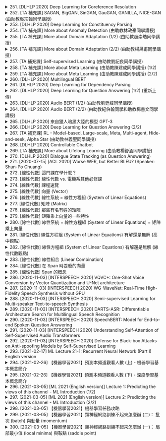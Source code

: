 <details>
<summary>251. [DLHLP 2020] Deep Learning for Coreference Resolution</summary><br>

<a href="https://www.youtube.com/watch?v=2BemmceHKOU" target="_blank">
    <img src="https://img.youtube.com/vi/2BemmceHKOU/maxresdefault.jpg" 
        alt="[Youtube]" width="200">
</a>

# [DLHLP 2020] Deep Learning for Coreference Resolution


</details>

<details>
<summary>252. [TA 補充課] SAGAN, BigGAN, SinGAN, GauGAN, GANILLA, NICE-GAN (由助教吳宗翰同學講授)</summary><br>

<a href="https://www.youtube.com/watch?v=hTNE8iFXEMU" target="_blank">
    <img src="https://img.youtube.com/vi/hTNE8iFXEMU/maxresdefault.jpg" 
        alt="[Youtube]" width="200">
</a>

# [TA 補充課] SAGAN, BigGAN, SinGAN, GauGAN, GANILLA, NICE-GAN (由助教吳宗翰同學講授)


</details>

<details>
<summary>253. [DLHLP 2020] Deep Learning for Constituency Parsing</summary><br>

<a href="https://www.youtube.com/watch?v=pHQ2lcDgoFs" target="_blank">
    <img src="https://img.youtube.com/vi/pHQ2lcDgoFs/maxresdefault.jpg" 
        alt="[Youtube]" width="200">
</a>

# [DLHLP 2020] Deep Learning for Constituency Parsing


</details>

<details>
<summary>254. [TA 補充課] More about Anomaly Detection (由助教林政豪同學講授)</summary><br>

<a href="https://www.youtube.com/watch?v=-C8RUrWb7F8" target="_blank">
    <img src="https://img.youtube.com/vi/-C8RUrWb7F8/maxresdefault.jpg" 
        alt="[Youtube]" width="200">
</a>

# [TA 補充課] More about Anomaly Detection (由助教林政豪同學講授)


</details>

<details>
<summary>255. [TA 補充課] More about Domain Adaptation (1/2) (由助教趙崇皓同學講授)</summary><br>

<a href="https://www.youtube.com/watch?v=gvfLq4sPW4k" target="_blank">
    <img src="https://img.youtube.com/vi/gvfLq4sPW4k/maxresdefault.jpg" 
        alt="[Youtube]" width="200">
</a>

# [TA 補充課] More about Domain Adaptation (1/2) (由助教趙崇皓同學講授)


</details>

<details>
<summary>256. [TA 補充課] More about Domain Adaptation (2/2) (由助教楊晟甫同學講授)</summary><br>

<a href="https://www.youtube.com/watch?v=-DQBMAULXX8" target="_blank">
    <img src="https://img.youtube.com/vi/-DQBMAULXX8/maxresdefault.jpg" 
        alt="[Youtube]" width="200">
</a>

# [TA 補充課] More about Domain Adaptation (2/2) (由助教楊晟甫同學講授)


</details>

<details>
<summary>257. [TA 補充課] Self-supervised Learning (由助教劉記良同學講授)</summary><br>

<a href="https://www.youtube.com/watch?v=ZGnKfoUb7h8" target="_blank">
    <img src="https://img.youtube.com/vi/ZGnKfoUb7h8/maxresdefault.jpg" 
        alt="[Youtube]" width="200">
</a>

# [TA 補充課] Self-supervised Learning (由助教劉記良同學講授)


</details>

<details>
<summary>258. [TA 補充課] More about Meta Learning (由助教陳建成同學講授) (1/2)</summary><br>

<a href="https://www.youtube.com/watch?v=QBbeIsiqw-U" target="_blank">
    <img src="https://img.youtube.com/vi/QBbeIsiqw-U/maxresdefault.jpg" 
        alt="[Youtube]" width="200">
</a>

# [TA 補充課] More about Meta Learning (由助教陳建成同學講授) (1/2)


</details>

<details>
<summary>259. [TA 補充課] More about Meta Learning (由助教陳建成同學講授) (2/2)</summary><br>

<a href="https://www.youtube.com/watch?v=w0-7BO09kdo" target="_blank">
    <img src="https://img.youtube.com/vi/w0-7BO09kdo/maxresdefault.jpg" 
        alt="[Youtube]" width="200">
</a>

# [TA 補充課] More about Meta Learning (由助教陳建成同學講授) (2/2)


</details>

<details>
<summary>260. [DLHLP 2020] Multilingual BERT</summary><br>

<a href="https://www.youtube.com/watch?v=8rDN1jUI82g" target="_blank">
    <img src="https://img.youtube.com/vi/8rDN1jUI82g/maxresdefault.jpg" 
        alt="[Youtube]" width="200">
</a>

# [DLHLP 2020] Multilingual BERT


</details>

<details>
<summary>261. [DLHLP 2020] Deep Learning for Dependency Parsing</summary><br>

<a href="https://www.youtube.com/watch?v=9erBrs-VIqc" target="_blank">
    <img src="https://img.youtube.com/vi/9erBrs-VIqc/maxresdefault.jpg" 
        alt="[Youtube]" width="200">
</a>

# [DLHLP 2020] Deep Learning for Dependency Parsing


</details>

<details>
<summary>262. [DLHLP 2020] Deep Learning for Question Answering (1/2) (重新上傳)</summary><br>

<a href="https://www.youtube.com/watch?v=gRfTfXCe3LA" target="_blank">
    <img src="https://img.youtube.com/vi/gRfTfXCe3LA/maxresdefault.jpg" 
        alt="[Youtube]" width="200">
</a>

# [DLHLP 2020] Deep Learning for Question Answering (1/2) (重新上傳)


</details>

<details>
<summary>263. [DLHLP 2020] Audio BERT (1/2) (由助教劉廷緯同學講授)</summary><br>

<a href="https://www.youtube.com/watch?v=NN9Q9Jhtvvg" target="_blank">
    <img src="https://img.youtube.com/vi/NN9Q9Jhtvvg/maxresdefault.jpg" 
        alt="[Youtube]" width="200">
</a>

# [DLHLP 2020] Audio BERT (1/2) (由助教劉廷緯同學講授)


</details>

<details>
<summary>264. [DLHLP 2020] Audio BERT (2/2) (由助教紀伯翰同學和助教楊書文同學講授)</summary><br>

<a href="https://www.youtube.com/watch?v=0KNvAYb1emQ" target="_blank">
    <img src="https://img.youtube.com/vi/0KNvAYb1emQ/maxresdefault.jpg" 
        alt="[Youtube]" width="200">
</a>

# [DLHLP 2020] Audio BERT (2/2) (由助教紀伯翰同學和助教楊書文同學講授)


</details>

<details>
<summary>265. [DLHLP 2020] 來自獵人暗黑大陸的模型 GPT-3</summary><br>

<a href="https://www.youtube.com/watch?v=DOG1L9lvsDY" target="_blank">
    <img src="https://img.youtube.com/vi/DOG1L9lvsDY/maxresdefault.jpg" 
        alt="[Youtube]" width="200">
</a>

# [DLHLP 2020] 來自獵人暗黑大陸的模型 GPT-3


</details>

<details>
<summary>266. [DLHLP 2020] Deep Learning for Question Answering (2/2)</summary><br>

<a href="https://www.youtube.com/watch?v=h_Lptoq8spQ" target="_blank">
    <img src="https://img.youtube.com/vi/h_Lptoq8spQ/maxresdefault.jpg" 
        alt="[Youtube]" width="200">
</a>

# [DLHLP 2020] Deep Learning for Question Answering (2/2)


</details>

<details>
<summary>267. [TA 補充課] RL - Model-based, Large-scale, Meta, Multi-agent, Hide-and-seek, Alpha Star (由助教林義聖同學講授)</summary><br>

<a href="https://www.youtube.com/watch?v=ZR2AZgupIpc" target="_blank">
    <img src="https://img.youtube.com/vi/ZR2AZgupIpc/maxresdefault.jpg" 
        alt="[Youtube]" width="200">
</a>

# [TA 補充課] RL - Model-based, Large-scale, Meta, Multi-agent, Hide-and-seek, Alpha Star (由助教林義聖同學講授)


</details>

<details>
<summary>268. [DLHLP 2020] Controllable Chatbot</summary><br>

<a href="https://www.youtube.com/watch?v=mk6v2raVGfk" target="_blank">
    <img src="https://img.youtube.com/vi/mk6v2raVGfk/maxresdefault.jpg" 
        alt="[Youtube]" width="200">
</a>

# [DLHLP 2020] Controllable Chatbot


</details>

<details>
<summary>269. [TA 補充課] More about Lifelong Learning (由助教楊舒涵同學講授)</summary><br>

<a href="https://www.youtube.com/watch?v=SX6_1-mvkWk" target="_blank">
    <img src="https://img.youtube.com/vi/SX6_1-mvkWk/maxresdefault.jpg" 
        alt="[Youtube]" width="200">
</a>

# [TA 補充課] More about Lifelong Learning (由助教楊舒涵同學講授)


</details>

<details>
<summary>270. [DLHLP 2020] Dialogue State Tracking (as Question Answering)</summary><br>

<a href="https://www.youtube.com/watch?v=tRDF_w700Uw" target="_blank">
    <img src="https://img.youtube.com/vi/tRDF_w700Uw/maxresdefault.jpg" 
        alt="[Youtube]" width="200">
</a>

# [DLHLP 2020] Dialogue State Tracking (as Question Answering)


</details>

<details>
<summary>271. [2020-07-15] [ACL 2020] Worse WER, but Better BLEU? (Speaker: Shun-Po Chuang)</summary><br>

<a href="https://www.youtube.com/watch?v=OybkIdSNKSc" target="_blank">
    <img src="https://img.youtube.com/vi/OybkIdSNKSc/maxresdefault.jpg" 
        alt="[Youtube]" width="200">
</a>

# [ACL 2020] Worse WER, but Better BLEU? (Speaker: Shun-Po Chuang)

# 文章整理與結構化分析

## 核心主題  
- 語音翻譯（Speech Translation, ST）：研究如何將來源語言的語音轉換為目標語言的文字。  
- 多任務學習在語音翻譯中的應用：探討語音識別和翻譯之間的關聯性，特別是.semantic information的重要性。  

---

## 主要觀念  
1. **多任務學習（Multi-task Learning）**：在同一模型中同時學習語音識別和翻譯任務。  
2. **藍分數（BLEU Score）和字錯率（Word Error Rate,WER）**：分別用於衡量翻譯質量和語音識別質量，但二者之間並無直接 correlation。  
3. **語義信息的重要性**： semantic information可能比純粹的語音識別質量更影響最終翻譯質量。  

---

## 問題與原因  
1. **問題**：傳統的WER指標無法充分反映語音翻譯模型的性能，因為高WER的結果可能在語義上更接近 ground truth。  
   - 原因：WER主要衡量字面級別的相似性，忽略了semantic context的重要性。  
2. **挑戰**：多任務學習中，如何有效整合語音識別和翻譯模塊，提升整體性能。  

---

## 解決方法  
1. **引入Word Embeddings（詞嵌入）**：利用預訓練的詞嵌入（如WordNet或大型文本數據訓練的向量），捕獲 semantic 和 syntactic信息。  
2. **.semantic Information的利用**：在多任務模型中，將hidden state與word embeddings進行相似度計算，作為語義信息的參考。  
3. **Cosine Similarity**：使用.Cosine similarity衡量hidden state和word embeddings之間的相似性，並通過Softmax函數得到概率分佈。  

---

## 優化方式  
1. **模型結構**：提出一種三元組結構（Encoder-Decoder架構），讓源語言解碼器和目標語言解碼器共享隱藏狀態（hidden state）。  
2. **訓練目標**：改進原來的多任務損失函數，引入cosine相似度作為語義信息的衡量指標。  
3. **數據需求**：使用單語文本數據訓練word embeddings，降低對平行語料庫的依賴。  

---

## 結論與實驗結果  
1. **翻譯質量提升**：使用cosine softmax方法後，BLEU分數顯著提高，表明語義信息在翻譯中起重要作用。  
2. **WER的局限性**：低WER並不總是對應高翻譯質量，語義信息的融入能更好地平衡兩者。  
3. **模型性能**：提出的多任務模型在BLEU分數和WER指標上均達到最佳效果，證明了semantic information的有效性。  

---

## 展望  
- 進一步研究如何更有效地整合語音識別和翻譯模塊，提升多語言環境下的語音翻譯性能。  
- 探索其他semantic信息捕獲方式（如使用更大規模的 pretrained models）。
</details>

<details>
<summary>272. [線性代數] 這門課在學什麼？</summary><br>

<a href="https://www.youtube.com/watch?v=SNT7LAGsLDY" target="_blank">
    <img src="https://img.youtube.com/vi/SNT7LAGsLDY/maxresdefault.jpg" 
        alt="[Youtube]" width="200">
</a>

# [線性代數] 這門課在學什麼？


</details>

<details>
<summary>273. [線性代數] 線性代數 vs. 電機系其他必修課</summary><br>

<a href="https://www.youtube.com/watch?v=sc7dicXFoZE" target="_blank">
    <img src="https://img.youtube.com/vi/sc7dicXFoZE/maxresdefault.jpg" 
        alt="[Youtube]" width="200">
</a>

# [線性代數] 線性代數 vs. 電機系其他必修課


</details>

<details>
<summary>274. [線性代數] 課程速覽</summary><br>

<a href="https://www.youtube.com/watch?v=J-U_zKg15f4" target="_blank">
    <img src="https://img.youtube.com/vi/J-U_zKg15f4/maxresdefault.jpg" 
        alt="[Youtube]" width="200">
</a>

# [線性代數] 課程速覽


</details>

<details>
<summary>275. [線性代數] 向量 (Vector)</summary><br>

<a href="https://www.youtube.com/watch?v=I3hyvWN78Is" target="_blank">
    <img src="https://img.youtube.com/vi/I3hyvWN78Is/maxresdefault.jpg" 
        alt="[Youtube]" width="200">
</a>

# [線性代數] 向量 (Vector)


</details>

<details>
<summary>276. [線性代數] 線性系統 = 線性方程組 (System of Linear Equations)</summary><br>

<a href="https://www.youtube.com/watch?v=Ww3eAfLZjME" target="_blank">
    <img src="https://img.youtube.com/vi/Ww3eAfLZjME/maxresdefault.jpg" 
        alt="[Youtube]" width="200">
</a>

# [線性代數] 線性系統 = 線性方程組 (System of Linear Equations)


</details>

<details>
<summary>277. [線性代數] 矩陣 (Matrix)</summary><br>

<a href="https://www.youtube.com/watch?v=7qwaAhcD2og" target="_blank">
    <img src="https://img.youtube.com/vi/7qwaAhcD2og/maxresdefault.jpg" 
        alt="[Youtube]" width="200">
</a>

# [線性代數] 矩陣 (Matrix)


</details>

<details>
<summary>278. [線性代數] 那些有名有姓的矩陣</summary><br>

<a href="https://www.youtube.com/watch?v=cf-WpQX70Vs" target="_blank">
    <img src="https://img.youtube.com/vi/cf-WpQX70Vs/maxresdefault.jpg" 
        alt="[Youtube]" width="200">
</a>

# [線性代數] 那些有名有姓的矩陣


</details>

<details>
<summary>279. [線性代數] 矩陣乘上向量的一些特性</summary><br>

<a href="https://www.youtube.com/watch?v=OMdCNhJp60M" target="_blank">
    <img src="https://img.youtube.com/vi/OMdCNhJp60M/maxresdefault.jpg" 
        alt="[Youtube]" width="200">
</a>

# [線性代數] 矩陣乘上向量的一些特性


</details>

<details>
<summary>280. [線性代數] 線性系統 = 線性方程組 (System of Linear Equations) = 矩陣乘上向量</summary><br>

<a href="https://www.youtube.com/watch?v=6wPSfjwm_qk" target="_blank">
    <img src="https://img.youtube.com/vi/6wPSfjwm_qk/maxresdefault.jpg" 
        alt="[Youtube]" width="200">
</a>

# [線性代數] 線性系統 = 線性方程組 (System of Linear Equations) = 矩陣乘上向量


</details>

<details>
<summary>281. [線性代數] 線性方程組 (System of Linear Equations) 有解還是無解 (高中觀點)</summary><br>

<a href="https://www.youtube.com/watch?v=zchDGSfr_yU" target="_blank">
    <img src="https://img.youtube.com/vi/zchDGSfr_yU/maxresdefault.jpg" 
        alt="[Youtube]" width="200">
</a>

# [線性代數] 線性方程組 (System of Linear Equations) 有解還是無解 (高中觀點)


</details>

<details>
<summary>282. [線性代數] 線性方程組 (System of Linear Equations) 有解還是無解 (線性代數觀點)</summary><br>

<a href="https://www.youtube.com/watch?v=OHgibs_pDN8" target="_blank">
    <img src="https://img.youtube.com/vi/OHgibs_pDN8/maxresdefault.jpg" 
        alt="[Youtube]" width="200">
</a>

# [線性代數] 線性方程組 (System of Linear Equations) 有解還是無解 (線性代數觀點)


</details>

<details>
<summary>283. [線性代數] 線性組合 (Linear Combination)</summary><br>

<a href="https://www.youtube.com/watch?v=pZfvmcjIrpE" target="_blank">
    <img src="https://img.youtube.com/vi/pZfvmcjIrpE/maxresdefault.jpg" 
        alt="[Youtube]" width="200">
</a>

# [線性代數] 線性組合 (Linear Combination)


</details>

<details>
<summary>284. [線性代數] 在 Span 時耍廢的向量</summary><br>

<a href="https://www.youtube.com/watch?v=-zIPQ8hcsps" target="_blank">
    <img src="https://img.youtube.com/vi/-zIPQ8hcsps/maxresdefault.jpg" 
        alt="[Youtube]" width="200">
</a>

# [線性代數] 在 Span 時耍廢的向量


</details>

<details>
<summary>285. [線性代數] Span 的概念</summary><br>

<a href="https://www.youtube.com/watch?v=FEnFCtNILtI" target="_blank">
    <img src="https://img.youtube.com/vi/FEnFCtNILtI/maxresdefault.jpg" 
        alt="[Youtube]" width="200">
</a>

# [線性代數] Span 的概念


</details>

<details>
<summary>286. [2020-11-03] [INTERSPEECH 2020] VQVC+: One-Shot Voice Conversion by Vector Quantization and U-Net architecture</summary><br>

<a href="https://www.youtube.com/watch?v=JWGVfVSvQwc" target="_blank">
    <img src="https://img.youtube.com/vi/JWGVfVSvQwc/maxresdefault.jpg" 
        alt="[Youtube]" width="200">
</a>

# [INTERSPEECH 2020] VQVC+: One-Shot Voice Conversion by Vector Quantization and U-Net architecture

### 核心主題  
- 語音轉換（Voice Conversion, VC）的研究與改進。

---

### 主要觀念  
1. **語音轉換的目的**：改變說話者的身份，同時保持內容信息不變。  
2. **VC系統的分類**：
   - 幵發數據（Par Data）：說話者.say相同的句子，收集困難但適合模型訓練。
   - 不相干數據（Unpar Data）： speaker的信息無限制。
3. **語音轉換方法**：
   - 直接變換（Direct Transform）
   - 特徵解耦（Feature Disentangle）

---

### 問題與原因  
1. **基於特徵解耦模型的問題**：
   - 如何分別建模內容嵌入和說話者嵌入？
   - 向量化方法雖能分離信息，但降低音質。
2. **音質低劣的原因**：
   - 向量化引入了信息瓶頸，限制了重建能力。

---

### 解決方法與優化方式  
1. **模型改進**：
   - 使用更深的架構：增加模型深度以提升表示能力。
   - 引入條件スキーム（SKI Condition Module）：分層建模，逐步解耦內容和說話者信息。
2. **數據集**：
   - 使用Vox-Copus數據集（含9位講話者，共44小時語音）。
3. **實驗評估**：
   - 語言識別準確率：模型在-content嵌入中speaker信息被有效去除，accuracy達70%。
   - 主觀評價：與基線方法（如AutoVC）相比，在自然度和相似性上表現更佳。

---

### 結論  
1. **SKI架構的優勢**：
   - 減少信息瓶頸，提升音質。
2. **進階改進建議**：
   - 經驗證，增加codebook大小可平衡重建精度與解耦性能。
3. **未來研究方向**：
   - 探索更多條件架構以進一步提升語音質量。
</details>

<details>
<summary>287. [2020-11-03] [INTERSPEECH 2020] WG-WaveNet: Real-Time High-Fidelity Speech Synthesis without GPU</summary><br>

<a href="https://www.youtube.com/watch?v=rsbT7X2-g7E" target="_blank">
    <img src="https://img.youtube.com/vi/rsbT7X2-g7E/maxresdefault.jpg" 
        alt="[Youtube]" width="200">
</a>

# [INTERSPEECH 2020] WG-WaveNet: Real-Time High-Fidelity Speech Synthesis without GPU

### 核心主題  
- 提出一種快速且輕量級的語音編解碼器（Vocoder）：**WGWebNet**，能夠實時生成高質量的22kHz和44kHz語音樣本，並且不需要GPU支持。  

---

### 主要觀念  
1. **語音合成的重要性**：語音合成技術在人工智慧、通信和娛樂等領域具有廣泛應用。  
2. **輕量級模型的需求**：在移動設備和嵌入式系統中，計算資源有限，需要高效的模型來實現實時語音合成。  
3. **非自回歸模型的優勢**：相對於傳統的自回歸模型，非自回歸模型在生成速度上具有顯著優勢，適合實時應用。  

---

### 問題原因  
1. **計算資源限制**：移動設備和嵌入式系統通常缺乏足夠的GPU資源來支持基於Transformer的語音合成模型。  
2. **自回歸模型的瓶頸**：傳統的自回歸模型在生成速度上較慢，無法實現實時語音 synthesis。  
3. **高_sampling_rate 的挑戰**：44kHz語音樣本需要更高的計算能力，且目前多數模型在生成高_sampling_rate語音時性能不足。  

---

### 解決方法  
1. **WGWebNet架構設計**：基於Transformer的輕量級模型，優化了編解碼器結構以降低計算複雜度。  
2. **非自回歸生成**：採用非自回歸策略，顯著提升語音生成速度，實現實時合成。  
3. **參數調整和優化**：針對不同_sampling_rate（如22kHz和44kHz）進行參數調試，確保在保持語音質量的前提下提升性能。  

---

### 優化方式  
1. **模型精簡**：通過降低模型參數數量和優化架構設計，實現了輕量化。  
2. **實時生成策略**：非自回歸機制使得模型能夠在CPU上高效運行，支持實時語音合成。  
3. **多_sampling_rate 支持**：針對不同_sampling_rate進行參數調試，平衡語音質量和生成效率。  

---

### 結論  
1. **性能提升**：WGWebNet在22kHz和44kHz語音生成中均實現了實時性能，且語音質量（MOS）接近最佳非自回歸模型。  
2. **輕量級優勢**：相比其他模型，WGWebNet在保持高語音質量的前提下，具備更快的生成速度和更低的計算資源需求。  
3. **應用前景**：該模型適合用於移動設備、嵌入式系統等資源受限環境中的語音合成任務。  

---

### 參考資料  
- 論文中提供的數據和實驗結果已用來支持上述整理內容。
</details>

<details>
<summary>288. [2020-11-03] [INTERSPEECH 2020]  Semi-supervised Learning for Multi-speaker Text-to-speech Synthesis</summary><br>

<a href="https://www.youtube.com/watch?v=3b1S20iVyMY" target="_blank">
    <img src="https://img.youtube.com/vi/3b1S20iVyMY/maxresdefault.jpg" 
        alt="[Youtube]" width="200">
</a>

# [INTERSPEECH 2020]  Semi-supervised Learning for Multi-speaker Text-to-speech Synthesis

### 核心主題  
- 探索半監督學習在現代說話人文本到語音（TTS）合成中的應用。  
- 目標是通過利用未標記音頻數據，顯著減少高質量語音模型訓練所需的數據量。  

---

### 主要觀念  
1. **問題陳述**：  
   - 當前高性能多說話人TTS系統需要大量高質量配對數據（通常超過20小時），數據收集過程耗時且昂貴，限制了其廣泛應用。  

2. **核心挑戰**：  
   - 數據量不足導致監督學習方法性能受限，特別是在多說話人場景中。  
   - 未標記音頻數據的利用效率低下，難以有效提升模型表現。  

3. **創新點**：  
   - 提出一種半監督學習框架，通過引入可學習的代碼本和直通梯度估計器，實現未標記數據的有效利用。  
   - 驗證了該方法在噪聲環境下的魯棒性，並探討了單說話人與多說話人訓練之間的關係。  

---

### 問題原因  
- 數據收集成本高昂：高質量語音配對數據需求量大，限制了模型的普及。  
- 未標記數據難以有效融入監督學習框架，導致模型性能提升受限。  
- 單說話人與多說話人訓練之間存在輸入不匹配問題，影響模型泛化能力。  

---

### 解決方法  
1. **半監督學習框架**：  
   - 利用少量配對數據（1小時）進行監督訓練，結合大量未標記音頻數據進行無監督優化。  
   - 引入可學習的代碼本，提升編碼器和解碼器的表示能力。  

2. **直通梯度估計器**：  
   - 允許重建損失通過編碼器傳播梯度，解決傳統半監督方法中編碼器無法有效更新的問題。  

3. **噪聲魯棒性優化**：  
   - 通過訓練模型處理帶噪未標記數據，驗證其在實際應用場景中的可靠性。  

4. **多說話人與單說話人訓練的平衡**：  
   - 驗證了基於少量配對數據的模型仍能實現多說話人語音合成，但性能略遜於基於25小時數據的監督學習方法。  

---

### 結論  
- 提出的半監督學習方法在僅使用1小時配對數據的情況下，生成語音的質量與基於25小時數據的監督方法相當。  
- 該方法通過有效利用未標記數據，顯著降低了高質量TTS模型的訓練成本。  
- 實驗結果表明，模型在噪聲環境和多說話人場景中均表現出色，驗證了其泛化能力和實用性。  

---

### 優化方式  
1. **數據效率提升**：  
   - 通過半監督學習框架，減少對高質量配對數據的依賴，降低數據收集成本。  

2. **模型魯棒性增強**：  
   - 驗證了模型在噪聲環境下的性能穩定性，爲實際應用場景提供保障。  

3. **跨說話人適應能力優化**：  
   - 探討了單說話人與多說話人訓練的平衡點，爲未來研究提供了方向。
</details>

<details>
<summary>289. [2020-11-03] [INTERSPEECH 2020] DARTS-ASR: Differentiable Architecture Search for Multilingual Speech Recognition</summary><br>

<a href="https://www.youtube.com/watch?v=rztqT8RXyuI" target="_blank">
    <img src="https://img.youtube.com/vi/rztqT8RXyuI/maxresdefault.jpg" 
        alt="[Youtube]" width="200">
</a>

# [INTERSPEECH 2020] DARTS-ASR: Differentiable Architecture Search for Multilingual Speech Recognition

# 文章整理：基於可微架構搜索的語音識別模型優化研究

## 核心主題
- 探討將可微架構搜索（Differential Architecture Search, DAR）應用於語音識別（ASR）任務中的有效性和優勢。
- 研究如何通過多語言預訓練和適應策略，提升語音識別模型在單語和多語環境下的性能。

## 主要觀念
1. **可微架構搜索**：一種通過端到端優化自動尋找最優網絡結構的方法，適用於語音識別任務。
2. **多語言語音識別**：探討共享 acoustic 模型在多種語言間的可行性及其優勢。
3. **模型適應策略**：研究如何通過參數調整和架構微調，提升預訓練模型在目標語言上的性能。

## 問題原因
- 傳統固定架構的語音識別模型難以有效處理多種語言及其複雜的 acoustic 特性。
- 缺乏有效的多語言共享機制，導致模型泛化能力有限。

## 解決方法
1. **可微架構搜索**：
   - 通過 DAR 方法自動搜索最優網絡結構，取代人工設計固定架構。
   - 在單語和多語環境下分別進行架構搜索，驗證其通用性。
2. **多語言預訓練與適應**：
   - 預先在多種源語言上訓練共享 acoustic 模型。
   - 通過三種適應策略（僅參數調整、參數與架構聯合微調、剪枝架構）優化模型在目標語言上的性能。

## 優化方式
1. **架構搜索結果分析**：
   - 單語環境下，不同語言的最優架構存在差異，但淺層結構中標準卷積爲主。
   - 多語環境下，較大的 kernel size 卷積和深度可分離卷積在深層架構中更爲普遍。

2. **適應策略優化**：
   - 參數與架構聯合微調能顯著提升性能，同時保持較低的計算成本。
   - 架構剪枝在減少計算開銷的同時，僅造成輕微性能下降。

## 結論
- 可微架構搜索方法能在單語和多語語音識別任務中提供優於傳統固定架構的性能。
- 多語言預訓練有助於發現適用於廣泛語言的通用 acoustic 模型。
- 未來工作可將 DAR 方法與其他 ASR 技術（如元學習）結合，探索更大規模模型和更多任務的應用。

---

以上整理基於文章內容，結構清晰地歸納了核心主題、主要觀念、問題原因、解決方法、優化方式及結論。
</details>

<details>
<summary>290. [2020-11-03] [INTERSPEECH 2020] SpeechBERT: Model for End-to-end Spoken Question Answering</summary><br>

<a href="https://www.youtube.com/watch?v=7mf7nSh8dGE" target="_blank">
    <img src="https://img.youtube.com/vi/7mf7nSh8dGE/maxresdefault.jpg" 
        alt="[Youtube]" width="200">
</a>

# [INTERSPEECH 2020] SpeechBERT: Model for End-to-end Spoken Question Answering

### 小節整理：端到端spoken question answering模型的研究與實現

#### 1. 核心主題
- **核心主題**：開發一種端到端（end-to-end）的spoken question answering系統，直接從音頻信號中進行問題解答，避免傳統管道式方法的局限性。

#### 2. 主要觀念
- **信息獲取限制**：
  - 文本中的信息有限，大量信息隱藏在語音中。
  - 舊有管道式方法依賴高精度的文字轉錄（ASR），易受錯誤影響。
  
- **端到端模型優勢**：
  - 直接處理音頻信號，跳過傳統的文本轉錄步驟。
  - 更好地利用語音信息，提升在高錯誤率下的性能。

#### 3. 問題原因
- **管道式方法的局限性**：
  - 高ASR錯誤率導致模型性能下降。
  - 認識錯誤會影響最終答案的準確性。

#### 4. 解決方法
- **提出Speech-BIR架構**：
  - 將文本基礎的BIR模型改進為語音版本，名為Speech-BIR。
  - 端到端訓練：直接從音頻信號中提取特徵並進行問題解答。
  
- **實現細節**：
  - 使用ground truth transcription進行模型訓練。
  - 測試階段使用ASR轉錄，模擬實際應用環境。

#### 5. 優化方式
- **預訓練與微調**：
  - 在音頻數據上進行預訓練，提升模型的語音理解能力。
  
- **世界邊界分割**：
  - 使用.ALIGNMENT技術提取世界邊界信息，進行音頻分割，降低ASR錯誤影響。

#### 6. 結論
- **性能優勢**：
  - 在低錯誤率場景下，Speech-BIR性能接近傳統管道式方法。
  - 在高錯誤率場景下（>40%），Speech-BIR表現明顯優於管道式方法。

- **實驗結果**：
  - 在spoken Squad數據集上，Speech-BIR在更困難的子集上取得了顯著提升。
  - 結合文本BIR模型進行聯合訓練，進一步提升了性能。

#### 7. 未來方向
- **改進ASR錯誤處理**：探索更 robust 的方法來應對高錯誤率場景。
- **多模態融合**：將語音和文本信息有機結合，進一步提升模型性能。
- **擴展應用場景**：將此技術應用於更多實際問題中，如客服系統、智能音箱等。
</details>

<details>
<summary>291. [2020-11-03] [INTERSPEECH 2020] Understanding Self-Attention of Self-Supervised Audio Transformers</summary><br>

<a href="https://www.youtube.com/watch?v=RJq_B416V1Q" target="_blank">
    <img src="https://img.youtube.com/vi/RJq_B416V1Q/maxresdefault.jpg" 
        alt="[Youtube]" width="200">
</a>

# [INTERSPEECH 2020] Understanding Self-Attention of Self-Supervised Audio Transformers

# The Role and Importance of Self-Attention in Continuous Input Reconstruction: An Empirical Study

## 小節整理

### 1. 核心主題  
- 探討自注意力機制（Self-Attention）在連續輸入重建任務中的作用和重要性。  
- 分析不同類型的注意力頭（Attention Heads）對下遊任務的影響。  

### 2. 主要觀念  
- 自注意力機制能夠捕捉序列中的全局信息，並在重建任務中表現出強大的能力。  
- 注意力頭可以分爲三類：** diagonal, vertical, 和 global**，每種類型在處理不同類型的信息時具有不同的作用。  

### 3. 問題原因  
- 不同類型的注意力頭對下遊任務的重要性存在差異。  
- 部分注意力頭可能對模型性能貢獻較小甚至產生負面影響。  

### 4. 解決方法  
- 提出一種基於注意力頭重要性的評估指標：** globalness, verticality, 和 diagonality**，用於量化不同類型注意力頭的貢獻。  
- 通過逐步剪枝（Pruning）實驗，驗證不同類型注意力頭對下遊任務的影響程度。  

### 5. 優化方式  
- **Diagonal Attention Heads**: 對音素分類任務至關重要，其剪枝會導致性能顯著下降。  
- **Vertical Attention Heads**: 主要影響說話人識別任務，但可能對音素分類任務產生負面影響。  
- **Global Attention Heads**: 對整體表示質量貢獻較小，可適當剪枝以優化性能。  

### 6. 結論  
- 自注意力機制在連續輸入重建任務中表現出強大的能力。  
- **Diagonal Attention Heads** 是核心，對音素分類和說話人識別均至關重要。  
- 可通過剪枝去除超過50%的冗餘注意力頭（尤其是Global類型），在不影響說話人身份的前提下提升音素分類性能。  
- 未來研究可進一步探索注意力頭的多樣性與模型壓縮的可能性。
</details>

<details>
<summary>292. [2020-11-03] [INTERSPEECH 2020] Defense for Black-box Attacks on Anti-spoofing Models by Self-Supervised Learning</summary><br>

<a href="https://www.youtube.com/watch?v=k81atCYWpzg" target="_blank">
    <img src="https://img.youtube.com/vi/k81atCYWpzg/maxresdefault.jpg" 
        alt="[Youtube]" width="200">
</a>

# [INTERSPEECH 2020] Defense for Black-box Attacks on Anti-spoofing Models by Self-Supervised Learning

### 核心主題  
- **研究目標**：提出一種基於自監督學習的方法，用於防止反轉攻擊（adversarial attacks）對ASV（Automatic Speaker Verification）反spoofing模型的效果。  
- **核心問題**：現有的反spoofing模型在面對黑盒攻擊時容易被繞過，尤其是在添加通用噪音（universal noise）的情況下。  

---

### 主要觀念  
1. **自監督學習**：提出使用一種名為Monkey J的自監督學習模型作為深度濾波器，用於削弱反轉噪音。  
2. **通用噪音攻擊**：黑盒攻擊者在不知道目標模型內部結構的情況下，通過添加通用噪音來繞過防護機制。  
3. **特徵表示的重要性**：自監督學習模型提取的高級特徵能有效防止通用攻擊範例的傳播。  

---

### 問題原因  
- 現有方法中，簡單的濾波器（如均值濾波器、高斯濾波器）只能在一定程度上削弱噪音，但面對強大的反轉攻擊時效果有限。  
- 黑盒攻擊者可以利用通用噪音繞過傳統防護機制。  

---

### 解決方法  
1. **提出Monkey J模型**：基於自監督學習 pretrained 的深度濾波器，在反spoofing模型之前插入，用以削弱反轉噪音。  
2. **模型結構**：Monkey J作為固定參數的前置模塊，提取高級特徵供反spoofing模型使用。  
3. **防護機制**：在推理階段，先通過Monkey J削弱 noises，再進行反spoofing判斷。  

---

### 優化方式  
1. **預訓練的重要性**：Monkey J需在大型數據集上進行充分的pretraining，以獲得有效的特徵提取能力。  
2. **結構固定性**：Monkey J的參數在防護階段保持不變，避免引入額外的可學習參數，確保模型穩定性。  

---

### 實驗結果  
- **數據集**：使用ASVspoof 2019 Challenge的訓練集和測試集進行實驗。  
- **攻擊方法**：採用PGD（Projected Gradient Descent）和FGSM（Fast Gradient Sign Method）兩種常見的黑盒攻擊方式。  
- **對比模型**：包括基線模型（Male Spectrogram）、均值濾波器、高斯濾波器等。  
- **結果展示**：Monkey J-based Defender在所有攻擊場景下均表現出色，防禦效果顯著優於其他方法，尤其是在噪音強度增大的情況下。  

---

### 結論  
1. 自監督學習模型提取的高級特徵能有效防止通用攻擊範例的傳播。  
2. Monkey J作為深度濾波器，在黑盒攻擊防禦中具有顯著優勢，且結構簡單、效果穩定。  
3. 預訓練是提升模型防護能力的關鍵步驟。
</details>

<details>
<summary>293. [2021-02-17] ML Lecture 21-1: Recurrent Neural Network (Part I) English version</summary><br>

<a href="https://www.youtube.com/watch?v=Jjy6ER0bHv8" target="_blank">
    <img src="https://img.youtube.com/vi/Jjy6ER0bHv8/maxresdefault.jpg" 
        alt="[Youtube]" width="200">
</a>

# ML Lecture 21-1: Recurrent Neural Network (Part I) English version

# 文章整理：LSTM 在序列數據處理中的應用與優化

## 核心主題
- **長短期記憶網絡 (LSTM)**：一種用於處理序列數據的特殊 Recurrent Neural Network (RNN)，用來解決傳統 RNN 的長期依賴問題。

## 主要觀念
1. **傳統 RNN 的局限性**：
   - 長期依賴問題： traditional RNN 在處理長序列數據時，梯度消失或爆炸現象嚴重，影響模型學習能力。
   
2. **LSTM 的創新結構**：
   - **門控機制 (Gates)**：包括輸入門、forget 門和輸出門。這些門控結構能有選擇地允許信息流過，控制長期記憶的保留與更新。
   - **セル狀構造 (Cell Structure)**：包含忘れゲート、入力ゲート、出力ゲート，每個門控使用sigmoid激活函數來決定信息流量。

3. **LSTM 的計算流程**：
   - 每個時間步中，門控結構根據當前輸入和先前狀態來控制信息的存儲與刪除。
   - 輸出結果不僅依賴於當前輸入，還考慮到之前的隱藏狀態。

## 問題原因
- **梯度消失/爆炸**：傳統 RNN 在訓練長序列數據時，梯度在反向傳播過程中迅速衰減或放大，影響模型學習。
- **信息選擇性不足**： traditional RNN 不能有效控制哪些信息應該被保留或遺忘。

## 解決方法
1. **門控結構引入**：
   - **輸入門 (Input Gate)**：決定當前 timestep 的新信息有多少應該存儲在記憶中。
   - **forget 門 (Forget Gate)**：控制之前長期記憶中有多少應該被保留或刪除。
   - **輸出門 (Output Gate)**：控制記憶中的信息有多少應該作為輸出傳遞到下一 timestep。

2. **多層堆疊 LSTM**：
   - 通過多個 LSTM 層的串接，增強模型捕捉複雜序列模式的能力。
   - 每一層的輸出作為下一個層的 입력，進一步提取高級特徵。

## 優化方式
- **Gated Recurrent Unit (GRU)**：
  - GRU 結合了 LSTM 的主要思想，但結構更簡單，只包含更新門和重置門。
  - 參數較少，計算效率更高，且在某些任務上性能與 LSTM 相當。

## 應用實踐
- **Keras 支持**：
  - Keras 等深度學習框架提供現成的 LSTM 層，方便開發者輕鬆實現。
  - 使用者可通過簡單的 API 調用 LSTM，無需深入理解內部複雜結構。

## 結論
LSTM 作為一種有效的序列模型，在多種應用場景中展現了優越性能。其門控結構有效解決了傳統 RNN 的長期依賴問題，而 GRU 等變體則在保持性能的同時降低了計算成本。現代深度學習框架進一步降低了使用門檻，使得 LSTM 成為處理序列數據的標準選擇。
</details>

<details>
<summary>294. [2021-02-26] 【機器學習2021】預測本頻道觀看人數 (上) - 機器學習基本概念簡介</summary><br>

<a href="https://www.youtube.com/watch?v=Ye018rCVvOo" target="_blank">
    <img src="https://img.youtube.com/vi/Ye018rCVvOo/maxresdefault.jpg" 
        alt="[Youtube]" width="200">
</a>

# 【機器學習2021】預測本頻道觀看人數 (上) - 機器學習基本概念簡介

### 核心主題
- **預測模型的建立與優化**：探討如何基於歷史數據建立有效的預測模型，並通過調整模型結構來提升預測準確性。

### 主要觀念
1. **初始模型結構**：
   - 原始模型為一元線性回歸模型，形式為 \( y = b + w_1 x_1 \)，其中 \( x_1 \) 表示前一天的觀看人次。
   - 該模型在訓練資料上的誤差（loss）為0.58k，在未見資料上的表現為0.58k。

2. **數據週期性分析**：
   - 觀察到數據存在七天週期性，即每七天後的觀看人次會重現類似模式。
   - 為了捕捉此週期性，提出考慮前七天的歷史數據作為模型輸入。

3. **多變量線性模型**：
   - 引入多個lags（延遲），將模型改為 \( y = b + w_1 x_1 + w_2 x_2 + \dots + w_7 x_7 \)，其中 \( x_i \) 表示前i天的觀看人次。
   - 經訓練後，該模型在訓練資料上的loss降低至0.38k，在未見資料上的表現為0.49k。

4. **模型擴展**：
   - 考慮更多的lags（如28天和56天），以進一步捕捉更長期的數據模式。
   - 28天模型在訓練資料上的loss為0.33k，在未見資料上為0.46k；56天模型則分別為0.32k和0.46k。

### 問題原因
- **初始模型局限性**：一元線性回歸未能充分捕捉數據的週期性特徵，導致預測精度不足。
- **信息利用不夠充分**：未充分考慮多天歷史數據，限制了模型的學習能力。

### 解決方法
1. **引入lags**：
   - 考慮前七天、28天和56天的 historical data 作為模型輸入，以提升模型的信息利用率。

2. **選擇適當模型結構**：
   - 使用多變量線性回歸模型，將多個lags納入模型訓練中，使模型能更充分地學習數據模式。

3. **優化模型參數**：
   - 通過_gradient descent_ 方法，最佳化模型的權重（weights）和截距（bias），以最小化預測誤差。

### 優化方式
1. **LAGS 的選擇**：
   - 測試不同lags數量（如7天、28天、56天）對模型性能的影響，並選擇最佳lags數量。

2. **模型結構調整**：
   - 確定是否需要引入更高lags的數據，以進一步提升預測精度。

3. **性能評估**：
   - 使用訓練資料和未見資料分別評估模型性能，確保模型在不同數據集上的穩定性。

### 結論
- ** effectiveness of多lags模型**：考慮前七天、28天和56天的歷史數據能有效降低預測誤差，在未見資料上表現尤為明顯。
- **模型結構的重要性**：適當增加lags數量可以提升模型的表現在訓練資料上，但在未見資料上的效果受到限制。
- **未來研究方向**：
   - 探索更 advanced 的模型結構（如非線性模型）以進一步提升預測精度。
   - 研究其他可能影響觀看人次的因素，並納入模型中。
</details>

<details>
<summary>295. [2021-02-26] 【機器學習2021】預測本頻道觀看人數 (下) - 深度學習基本概念簡介</summary><br>

<a href="https://www.youtube.com/watch?v=bHcJCp2Fyxs" target="_blank">
    <img src="https://img.youtube.com/vi/bHcJCp2Fyxs/maxresdefault.jpg" 
        alt="[Youtube]" width="200">
</a>

# 【機器學習2021】預測本頻道觀看人數 (下) - 深度學習基本概念簡介

# 文章重點整理

## 核心主題
深度學習的基本概念及其在預測模型中的應用。

## 主要觀念
1. **神經網絡結構**：
   - 3層神經網絡（輸入層、隱藏層、輸出層）的基本結構。
   - 確定網絡層數對模型性能的影響。

2. **訓練數據與性能評估**：
   - 訓練數據包括2月1日至2月24日的觀看人次。
   - 模型在訓練數據上的表現：4層神經網絡效果較好，但其在未見數據上的表現可能不如3層模型。

3. **模型選擇原則**：
   - 選擇模型應基於未見數據（如2月26日的觀看人次）的預測能力，而非訓練數據的性能。
   - 3 layer模型在未見數據上表現更佳。

4. **模型應用與局限性**：
   - 模型用於預測未來觀看人次。
   - 預測結果（如2月25日和2月26日）可能因數據不完整而存在較大誤差。

## 問題原因
1. **過擬合風險**：
   - 4 layer模型在訓練數據上表現更佳，但可能存在過擬合問題，在未見數據上的表現不佳。

2. **數據不足**：
   - 訓練數據截至2月24日，未能涵蓋最新日期（如2月26日），導致預測結果的不準確性。

## 解決方法
1. **模型選擇策略**：
   - 選擇在未見數據上表現較好的模型（如3 layer模型）。

2. **數據更新機制**：
   - 定期更新訓練數據，以涵蓋最新日期的觀看人次。

## 優化方式
1. **模型_TUNING**：
   - 試驗不同網絡結構（層數），選擇最佳結構。

2. **評估指標**：
   - 使用適當的指標（如MAE、MSE）來評估模型在未見數據上的性能。

## 結論
深度學習模型在預測任務中需基於未見數據的表現進行選擇，避免過擬合。本研究案例展示了3 layer模型在未見數據上具備更好的泛化能力，但數據不完整性和模型局限性導致結果存在較大誤差。

---

**參考資源**：
- 深度學習介紹：[影片連結](#)
- 反向傳播（Backpropagation）：[影片連結](#)
</details>

<details>
<summary>296. [2021-03-05] [ML 2021 (English version)] Lecture 1: Predicting the views of this channel - ML Introduction (1/2)</summary><br>

<a href="https://www.youtube.com/watch?v=Y87Ct23H3Kw" target="_blank">
    <img src="https://img.youtube.com/vi/Y87Ct23H3Kw/maxresdefault.jpg" 
        alt="[Youtube]" width="200">
</a>

# [ML 2021 (English version)] Lecture 1: Predicting the views of this channel - ML Introduction (1/2)

### 文章重點整理

#### 核心主題
文章探討了通過改進模型輸入特徵（feature）來提升預測性能的方法，特別是針對觀衆數量這一問題。

#### 主要觀念
1. **模型性能與輸入特徵的關係**  
   - 初始模型僅考慮前一天的觀衆數量，導致在測試數據上的損失較高。
   - 通過引入更多歷史天數的觀衆數量作爲特徵，模型性能得以提升。

2. **模型改進路徑**  
   - 從單日特徵逐步擴展到七天、一個月（28天）、兩個月（56天）的歷史數據，觀察其對模型的影響。

3. **線性模型的核心機制**  
   - 模型通過將每個歷史天數的觀衆數量乘以對應的權重（weight），並添加偏差項（bias）來生成預測結果。
   - 不同天數的特徵被賦予不同的權重，表明模型認爲不同時間段的歷史數據對當前預測的重要性不同。

#### 問題原因
- 初始模型僅依賴前一天的數據，忽略了更長周期的歷史信息，導致對 unseen 數據的泛化能力不足。
- 模型未能充分挖掘歷史數據中的潛在模式和趨勢。

#### 解決方法
1. **擴展輸入特徵**  
   - 引入過去七天、一個月（28天）和兩個月（56天）的觀衆數量作爲模型輸入，以捕捉更多歷史信息。

2. **優化權重分配**  
   - 通過訓練數據調整不同天數特徵的權重，使模型能夠自動學習哪些歷史數據對預測更重要。

#### 優化方式
- **逐步增加歷史周期**  
  - 從七天開始，逐步擴展到一個月和兩個月，觀察每一步對模型性能的影響。
- **線性模型的靈活性**  
  - 線性模型通過賦予不同特徵不同的權重，能夠靈活地適應數據中的複雜關係。

#### 結論
1. **模型改進的有效性**  
   - 引入更多歷史天數作爲輸入特徵顯著降低了訓練數據和測試數據上的損失。
   - 模型在 unseen 數據上的表現也有所提升，表明其泛化能力增強。

2. **模型局限性**  
   - 儘管擴展了歷史周期，但超過兩個月的數據並未進一步改善性能，可能表明存在數據稀疏性或其他因素限制了模型的改進空間。

3. **未來方向**  
   - 可考慮引入更複雜的模型架構（如深度學習）來更好地捕捉時間序列中的複雜模式。
   - 探索其他類型的特徵（如節假日、事件等）對觀衆數量的影響。
</details>

<details>
<summary>297. [2021-03-05] [ML 2021 (English version)] Lecture 2: Predicting the views of this channel - ML Introduction (2/2)</summary><br>

<a href="https://www.youtube.com/watch?v=O69EqgzUl9U" target="_blank">
    <img src="https://img.youtube.com/vi/O69EqgzUl9U/maxresdefault.jpg" 
        alt="[Youtube]" width="200">
</a>

# [ML 2021 (English version)] Lecture 2: Predicting the views of this channel - ML Introduction (2/2)

### 文章要點整理

#### 核心主題
- **深度學習（Deep Learning）**：文章圍繞深度學習的基本概念、層次結構及其在預測問題中的應用展開討論。

#### 主要觀念
1. **模型結構**：
   - 介紹了3層和4層神經網絡的結構。
   - 強調模型複雜度對訓練數據表現的影響。

2. **模型評估**：
   - 比較了不同深度模型在已知數據上的表現，強調訓練數據結果的重要性。
   - 強調實際應用中更關注未見數據（未來日期）的預測性能。

3. **模型選擇**：
   - 確定選擇3層網絡進行最終預測，因其在未見數據上表現更佳。
   - 解釋了深度學習中模型選擇的重要性及其實用考量。

#### 問題原因
- **過擬合風險**：4層網絡在訓練數據上的表現優於3層網絡，可能存在過擬合風險，導致其在未見數據上的泛化能力不足。
- **評估標準偏差**：文章指出，模型選擇應基於未見數據的預測性能，而非僅依賴訓練數據的結果。

#### 解決方法
1. **模型選擇策略**：
   - 選擇在未見數據上表現更佳的3層網絡。
   - 強調評估標準需聚焦於實際應用中關心的未來數據。

2. **預測實踐**：
   - 使用3層網絡對February 26th的viewer數進行預測，並解釋模型的合理性。
   - 譴責了基於歷史數據的模式識別和趨勢分析。

#### 優化方式
- **數據質量與特徵工程**：文章未直接提及，但暗示了數據的完整性和特徵的重要性對模型性能的影響。
- **模型複雜度控制**：通過選擇適當深度的網絡來平衡模型的複雜度和泛化能力。

#### 結論
- **深度學習的核心價值**：展示了深度學習在模式識別和時間序列預測中的應用潛力。
- **模型選擇的重要性**：強調了在實際應用中，基於未見數據的模型性能評估至關重要。
- **未來展望**：提出了進一步優化模型的可能性，如增加更多的歷史數據、引入特徵工程等。

---

### 總結
文章圍繞深度學習的基本概念和模型選擇展開討論，強調了在實際應用中需基於未見數據的性能來選擇模型。通過具體案例展示了3層網絡在 viewer 預測中的實用性，並提出了未來優化的方向。
</details>

<details>
<summary>298. [2021-03-05] 【機器學習2021】機器學習任務攻略</summary><br>

<a href="https://www.youtube.com/watch?v=WeHM2xpYQpw" target="_blank">
    <img src="https://img.youtube.com/vi/WeHM2xpYQpw/maxresdefault.jpg" 
        alt="[Youtube]" width="200">
</a>

# 【機器學習2021】機器學習任務攻略

# 文章重點整理

## 核心主題
1. **機器學習模型的應用與挑戰**：探討了在實際應用中，模型可能面臨的過擬合（overfitting）和分布偏移（mismatch）等問題。
2. **數據分布的影響**：分析了訓練數據與測試數據分布不一致對模型性能的影響。

## 主要觀念
1. **過擬合的定義與解決方法**：
   - 過擬合是指模型在訓練數據上表現良好，但在未見測試數據上效果不佳。
   - 解決方法包括增加數據量、正則化和交叉驗證等。
2. **分布偏移（mismatch）的定義與影響**：
   - 分布偏移指訓練數據與測試數據的分布存在顯著差異，導致模型在測試時表現不佳。
   - 分布偏移通常難以通過增加數據量來解決。

## 問題原因
1. **過擬合的原因**：
   - 數據量不足。
   - 模型複雜度過高。
2. **分布偏移的原因**：
   - 訓練數據和測試數據的時間範圍不同（如使用歷史數據預測未來）。
   - 數據採集方式的不同。

## 解決方法
1. **過擬合的解決方法**：
   - 增加訓練數據量以提高模型泛化能力。
   - 使用正則化技術減少模型複雜度。
   - 應用交叉驗證評估模型性能。
2. **分布偏移的解決方法**：
   - 重新調整數據分割方式，確保訓練和測試數據分布相似。
   - 對測試數據進行預處理或數據增強。

## 優化方式
1. **數據增強技術**：通過生成合成數據或對現有數據進行變換來擴展數據集。
2. **領域適應（Domain Adaptation）**：調整模型以適應不同領域的數據分布差異。

## 結論
1. **模型選擇與調優的重要性**：在實際應用中，需根據數據特點和任務需求選擇合適的模型，並通過交叉驗證等方法進行優化。
2. **對分布偏移的關注**：特別是在處理時間序列或跨年度數據時，需特別關注訓練數據和測試數據的分布差異，以避免性能下降。

---

# 總結性摘要
本文探討了機器學習模型在實際應用中面臨的過擬合和分布偏移問題。通過分析這些挑戰的原因，提出了相應的解決方法，如增加數據量、使用正則化技術和調整數據分割策略。文章強調了對訓練數據與測試數據分布差異的關注，並指出了解決這些問題的重要性和方法。
</details>

<details>
<summary>299. [2021-03-05] 【機器學習2021】類神經網路訓練不起來怎麼辦 (二)： 批次 (batch) 與動量 (momentum)</summary><br>

<a href="https://www.youtube.com/watch?v=zzbr1h9sF54" target="_blank">
    <img src="https://img.youtube.com/vi/zzbr1h9sF54/maxresdefault.jpg" 
        alt="[Youtube]" width="200">
</a>

# 【機器學習2021】類神經網路訓練不起來怎麼辦 (二)： 批次 (batch) 與動量 (momentum)

# 文章整理：動量法（Momentum）在最速下降法中的應用

## 核心主題  
本文探討了在最速下降法中引入動量法的原理及其優勢，特別是在處理非凸優化問題時的效果。

## 主要觀念  
1. **最速下降法局限性**： classical gradient descent在面對_plateaus_（平地）或_saddle points_（鞍點）時，進度會明顯放慢甚至陷入困境。
2. **動量法的引入**：為了解決上述問題，動量法被提出作為改進方案。

## 問題原因  
1. 在非凸優化中，_gradient descent_易受_plateaus_和_saddle points_影響，導致搜索速度減慢或陷入局部最小值。
2. 常規_gradient descent_缺乏歷史信息的利用，無法有效應對這些	challenges.

## 解決方法  
1. **動量法機制**：  
   - 引入動量因子（momentum factor），將前一步的移動方向納入當前步的更新中。
   - 通過加權累積_past gradients_，改進搜索策略。

2. **具體實現**：
   - 更新規則如下：
     \[
     m_t = \lambda m_{t-1} - \eta g_t
     \]
     \[
     \theta_{t+1} = \theta_t + m_t
     \]
     其中，$\lambda$為動量因子，$\eta$為學習率。

## 優化方式  
1. **加速效果**：  
   - 在_plateaus_和_saddle points_上，利用歷史信息的累積，有效加速搜索。
2. **逃逸鞍點**：  
   - 動量法幫助移動方向朝向更優解，避免陷入鞍點。
3. **學習率調參**：  
   - 需要同時調試學習率（$\eta$）和動量因子（$\lambda$），以平衡算法的穩定性和收斂速度。

## 理論基礎  
1. **動量向量**：  
   動量向量$m_t$是所有過去梯度的加權和，方向朝著最陡下降方向。
2. **更新步驟**：  
   每一步的更新不僅基於當前梯度，還考慮了先前的移動方向。

## 結論  
1. **優勢**：  
   - 動量法顯著提升了在_plateaus_和_saddle points_上的搜索效率。
   - 能夠幫助算法更快地逃逸鞍點，找到更優解。
2. **局限性**：  
   - 需要適當調參以避免過度振蕩或學習不足。
3. **實用價值**：  
   - 作為一種簡單有效的改進方法，在深度學習等領域廣泛應用。

---

此整理結構清晰地展示了文章的核心內容，涵蓋了從問題分析到解決方案再到優化與結論的完整脈絡。
</details>

<details>
<summary>300. [2021-03-05] 【機器學習2021】類神經網路訓練不起來怎麼辦 (一)： 局部最小值 (local minima) 與鞍點 (saddle point)</summary><br>

<a href="https://www.youtube.com/watch?v=QW6uINn7uGk" target="_blank">
    <img src="https://img.youtube.com/vi/QW6uINn7uGk/maxresdefault.jpg" 
        alt="[Youtube]" width="200">
</a>

# 【機器學習2021】類神經網路訓練不起來怎麼辦 (一)： 局部最小值 (local minima) 與鞍點 (saddle point)

# 文章整理：深度學習中 ошибки и критические точки

## 1. 核心主題
- 深度學習模型的訓練過程中，誤差表面（error surface）的複雜性導致模型卡在局部最小值或鞍點（saddle points），影響最終性能。

## 2. 主要觀念
- **錯誤表面的維度**：深度學習模型具備大量參數，導致其誤差表面處於高維空間。
- **局部最小值與鞍點**：在低維空間中，誤差表面看似充滿局部最小值；然而，在高維空間中，這些局部最小值可能實際上是鞍點。

## 3. 問題原因
- **高維特質**：在高維空間中，大部分的錯誤表面結構為鞍點而非局部最小值。
- **經驗數據支持**：訓練模型後分析Hessian矩陣，發現正的特徵值數量遠少於負的，表明鞍點比局部最小值更常見。

## 4. 解決方法
- **梯度下降法改進**：
  - 使用動量法（Momentum）或Adam優化器等方法來加速跳出鞍點。
- **初始化策略**：
  - 適當的參數初始化可幫助模型跳過鞍點，進入更有效的下降通道。

## 5. 結論
- 深度學習模型訓練中，鞍點比局部最小值更常見。理解並有效處理鞍點是提升模型性能的重要方向。
- 高維特質使得誤差表面結構複雜，但也可利用高維特性來設計更有效的優化方法。

## 6. 總結
- 深度學習模型的訓練過程存在多個挑戰，特別是在高維錯誤表面上的鞍點問題。未來研究可集中在如何有效跳過鞍點，並利用高維特性提升模型性能。
</details>

